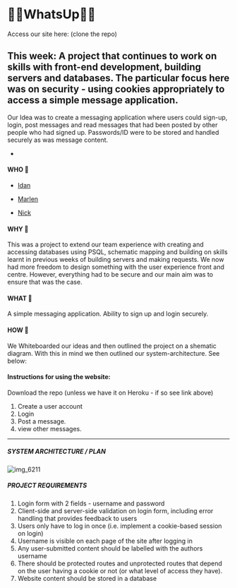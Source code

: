 # :confetti_ball::confetti_ball:WhatsUp:confetti_ball::confetti_ball:

Access our site here: (clone the repo)

## This week: A project that continues to work on skills with front-end development, building servers and databases. The particular focus here was on security - using cookies appropriately to access a simple message application.

Our Idea was to create a messaging application where users could sign-up, login,
post messages and read messages that had been posted by other people who had
signed up. Passwords/ID were to be stored and handled securely as was message
content.

*

#### WHO :busts_in_silhouette:

* <a href= "https://github.com/idantb101">Idan</a>

* <a href= "https://github.com/MarlenAw">Marlen</a>

* <a href=
"https://github.com/NickP123">Nick</a>

#### WHY :key:

This was a project to extend our team experience with creating and accessing
databases using PSQL, schematic mapping and building on skills learnt in
previous weeks of building servers and making requests. We now had more freedom
to design something with the user experience front and centre. However,
everything had to be secure and our main aim was to ensure that was the case.

#### WHAT :loudspeaker:

A simple messaging application. Ability to sign up and login securely.

#### HOW :wrench:

We Whiteboarded our ideas and then outlined the project on a shematic diagram.
With this in mind we then outlined our system-architecture. See below:

#### Instructions for using the website:

Download the repo (unless we have it on Heroku - if so see link above)

1. Create a user account
2. Login
3. Post a message.
4. view other messages.

---

##### SYSTEM ARCHITECTURE / PLAN

![img_6211](https://user-images.githubusercontent.com/25667270/33981322-098eb72c-e0b5-11e7-8c88-034d25335b3c.jpg)

##### PROJECT REQUIREMENTS

1. Login form with 2 fields - username and password
2. Client-side and server-side validation on login form, including error
   handling that provides feedback to users
3. Users only have to log in once (i.e. implement a cookie-based session on
   login)
4. Username is visible on each page of the site after logging in
5. Any user-submitted content should be labelled with the authors username
6. There should be protected routes and unprotected routes that depend on the
   user having a cookie or not (or what level of access they have).
7. Website content should be stored in a database
